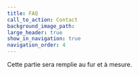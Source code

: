 ```yaml
---
title: FAQ
call_to_action: Contact
background_image_path:
large_header: true
show_in_navigation: true
navigation_order: 4
---
```


Cette partie sera remplie au fur et à mesure.
